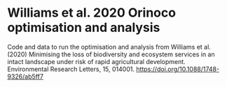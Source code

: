 # Williams et al. 2020 Orinoco optimisation and analysis
Code and data to run the optimisation and analysis from Williams et al. (2020) Minimising the loss of biodiversity and ecosystem services in an intact landscape under risk of rapid agricultural development. Environmental Research Letters, 15, 014001. https://doi.org/10.1088/1748-9326/ab5ff7  

